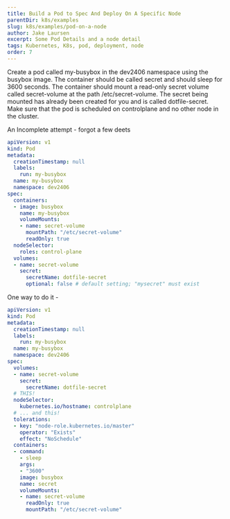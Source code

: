 ```yaml
---
title: Build a Pod to Spec And Deploy On A Specific Node
parentDir: k8s/examples
slug: k8s/examples/pod-on-a-node
author: Jake Laursen
excerpt: Some Pod Details and a node detail
tags: Kubernetes, K8s, pod, deployment, node
order: 7
---
```

Create a pod called my-busybox in the dev2406 namespace using the busybox image. The container should be called secret and should sleep for 3600 seconds.
The container should mount a read-only secret volume called secret-volume at the path /etc/secret-volume. The secret being mounted has already been created for you and is called dotfile-secret.
Make sure that the pod is scheduled on controlplane and no other node in the cluster.

An Incomplete attempt - forgot a few deets
```yaml
apiVersion: v1
kind: Pod
metadata:
  creationTimestamp: null
  labels:
    run: my-busybox
  name: my-busybox
  namespace: dev2406
spec:
  containers:
  - image: busybox
    name: my-busybox
    volumeMounts:
    - name: secret-volume
      mountPath: "/etc/secret-volume"
      readOnly: true
  nodeSelector:
    roles: control-plane
  volumes:
  - name: secret-volume
    secret:
      secretName: dotfile-secret
      optional: false # default setting; "mysecret" must exist
```
One way to do it - 

```yaml
apiVersion: v1
kind: Pod
metadata:
  creationTimestamp: null
  labels:
    run: my-busybox
  name: my-busybox
  namespace: dev2406
spec:
  volumes:
  - name: secret-volume
    secret:
      secretName: dotfile-secret
  # THIS!
  nodeSelector:
    kubernetes.io/hostname: controlplane
  # ... and this!
  tolerations:
  - key: "node-role.kubernetes.io/master"
    operator: "Exists"
    effect: "NoSchedule"
  containers:
  - command:
    - sleep
    args:
    - "3600"
    image: busybox
    name: secret
    volumeMounts:
    - name: secret-volume
      readOnly: true
      mountPath: "/etc/secret-volume"
```